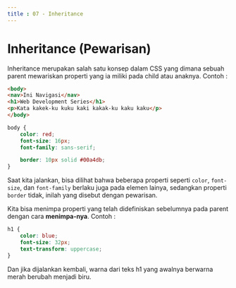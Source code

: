 ```yaml
---
title : 07 - Inheritance
---
```


# Inheritance (Pewarisan)

Inheritance merupakan salah satu konsep dalam CSS yang dimana sebuah parent mewariskan properti yang ia miliki pada
child atau anaknya. Contoh :

```html
<body>
<nav>Ini Navigasi</nav>
<h1>Web Development Series</h1>
<p>Kata kakek-ku kuku kaki kakak-ku kaku kaku</p>
</body>
```

```css
body {
    color: red;
    font-size: 16px;
    font-family: sans-serif;

    border: 10px solid #00a4db;
}
```

Saat kita jalankan, bisa dilihat bahwa beberapa properti seperti `color`, `font-size`, dan `font-family` berlaku juga
pada elemen lainya, sedangkan properti `border` tidak, inilah yang disebut dengan pewarisan.

Kita bisa menimpa properti yang telah didefiniskan sebelumnya pada parent dengan cara **menimpa-nya**. Contoh :

```css
h1 {
    color: blue;
    font-size: 32px;
    text-transform: uppercase;
}
```

Dan jika dijalankan kembali, warna dari teks h1 yang awalnya berwarna merah berubah menjadi biru.